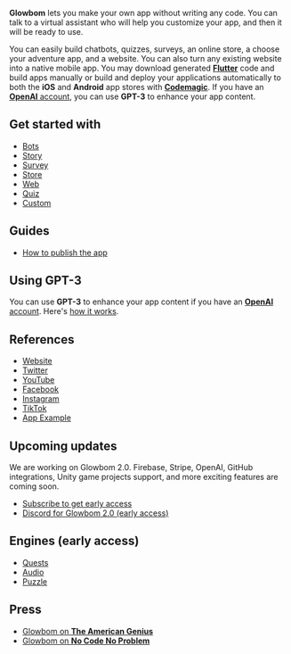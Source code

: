 **Glowbom** lets you make your own app without writing any code. You can talk to a virtual assistant who will help you customize your app, and then it will be ready to use.

You can easily build chatbots, quizzes, surveys, an online store, a choose your adventure app, and a website. You can also turn any existing website into a native mobile app. You may download generated [**Flutter**](https://flutter.dev/) code and build apps manually or build and deploy your applications automatically to both the **iOS** and **Android** app stores with [**Codemagic**](https://codemagic.io/). If you have an [**OpenAI** account](https://beta.openai.com/), you can use **GPT-3** to enhance your app content.

## Get started with

- [Bots](https://glowbom.github.io/Glowbom/Talk)
- [Story](https://glowbom.github.io/Glowbom/Story)
- [Survey](https://glowbom.com/survey/)
- [Store](https://glowbom.github.io/mobile-orders/)
- [Web](https://glowbom.github.io/Glowbom/Web)
- [Quiz](https://glowbom.com/quiz/)
- [Custom](https://glowbom.github.io/Glowbom/Custom)

## Guides

- [How to publish the app](https://glowbom.github.io/Glowbom/Publish)

## Using GPT-3

You can use **GPT-3** to enhance your app content if you have an [**OpenAI** account](https://beta.openai.com/). Here's [how it works](http://www.youtube.com/watch?v=ejz8TByCleg&t=5m56s).

## References

- [Website](https://glowbom.com/)
- [Twitter](https://twitter.com/GlowbomCorp)
- [YouTube](https://www.youtube.com/channel/UCrYQEQPhAHmn7N8W58nNwOw)
- [Facebook](https://www.facebook.com/glowbom)
- [Instagram](https://www.instagram.com/glowbom/)
- [TikTok](https://www.tiktok.com/@glowbomapps)
- [App Example](https://play.google.com/store/apps/details?id=com.globalsculptor.us)

## Upcoming updates

We are working on Glowbom 2.0. Firebase, Stripe, OpenAI, GitHub integrations, Unity game projects support, and more exciting features are coming soon.

- [Subscribe to get early access](https://www.producthunt.com/upcoming/glowbom-2-0)
- [Discord for Glowbom 2.0 (early access)](https://discord.gg/veZtekTCwq)


## Engines (early access)

- [Quests](https://github.com/Glowbom/quests)
- [Audio](https://github.com/Glowbom/audio)
- [Puzzle](https://github.com/Glowbom/puzzle)

## Press

- [Glowbom on **The American Genius**](https://theamericangenius.com/tech-news/glowbom-allows-you-to-create-a-website-using-your-voice/)
- [Glowbom on **No Code No Problem**](https://podcasts.apple.com/us/podcast/episode-51-glowbom-com-botsiva-ml-the-limits-of-no-code/id1484594161?i=1000501646630)

